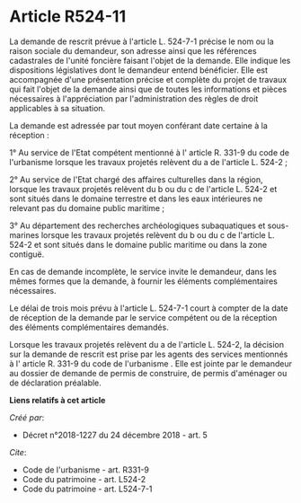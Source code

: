 # Article R524-11

La demande de rescrit prévue à l'article L. 524-7-1 précise le nom ou la raison sociale du demandeur, son adresse ainsi que
les références cadastrales de l'unité foncière faisant l'objet de la demande. Elle indique les dispositions législatives dont
le demandeur entend bénéficier. Elle est accompagnée d'une présentation précise et complète du projet de travaux qui fait
l'objet de la demande ainsi que de toutes les informations et pièces nécessaires à l'appréciation par l'administration des
règles de droit applicables à sa situation. 

La demande est adressée par tout moyen conférant date certaine à la réception : 

1° Au service de l'Etat compétent mentionné à l' article R. 331-9 du code de l'urbanisme  lorsque les travaux projetés
relèvent du a de l'article L. 524-2 ; 

2° Au service de l'Etat chargé des affaires culturelles dans la région, lorsque les travaux projetés relèvent du b ou du c de
l'article L. 524-2 et sont situés dans le domaine terrestre et dans les eaux intérieures ne relevant pas du domaine public
maritime ; 

3° Au département des recherches archéologiques subaquatiques et sous-marines lorsque les travaux projetés relèvent du b ou
du c de l'article L. 524-2 et sont situés dans le domaine public maritime ou dans la zone contiguë. 

En cas de demande incomplète, le service invite le demandeur, dans les mêmes formes que la demande, à fournir les éléments
complémentaires nécessaires. 

Le délai de trois mois prévu à l'article L. 524-7-1 court à compter de la date de réception de la demande par le service
compétent ou de la réception des éléments complémentaires demandés. 

Lorsque les travaux projetés relèvent du a de l'article L. 524-2, la décision sur la demande de rescrit est prise par les
agents des services mentionnés à l' article R. 331-9 du code de l'urbanisme . Elle est jointe par le demandeur au dossier de
demande de permis de construire, de permis d'aménager ou de déclaration préalable.

**Liens relatifs à cet article**

_Créé par_:

  - Décret n°2018-1227 du 24 décembre 2018 - art. 5

_Cite_:

  - Code de l'urbanisme - art. R331-9
  - Code du patrimoine - art. L524-2
  - Code du patrimoine - art. L524-7-1
